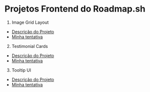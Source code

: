 # Projetos Frontend do Roadmap.sh

1. Image Grid Layout
- [Descrição do Projeto](https://roadmap.sh/projects/image-grid)
- [Minha tentativa](./image-grid)

2. Testimonial Cards
- [Descrição do Projeto](https://roadmap.sh/projects/testimonial-cards)
- [Minha tentativa](./testimonial-cards)

3. Tooltip UI
- [Descrição do Projeto](https://roadmap.sh/projects/tooltip-ui)
- [Minha tentativa](./tooltip-ui)